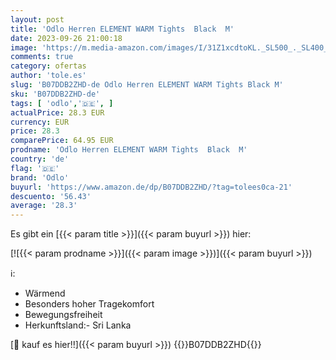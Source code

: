 ```yaml
---
layout: post
title: 'Odlo Herren ELEMENT WARM Tights  Black  M'
date: 2023-09-26 21:00:18
image: 'https://m.media-amazon.com/images/I/31Z1xcdtoKL._SL500_._SL400_.jpg'
comments: true
category: ofertas
author: 'tole.es'
slug: 'B07DDB2ZHD-de Odlo Herren ELEMENT WARM Tights Black M'
sku: 'B07DDB2ZHD-de'
tags: [ 'odlo','🇩🇪', ]
actualPrice: 28.3 EUR
currency: EUR
price: 28.3
comparePrice: 64.95 EUR
prodname: 'Odlo Herren ELEMENT WARM Tights  Black  M'
country: 'de'
flag: '🇩🇪'
brand: 'Odlo'
buyurl: 'https://www.amazon.de/dp/B07DDB2ZHD/?tag=tolees0ca-21'
descuento: '56.43'
average: '28.3'
---
```


Es gibt ein [{{< param title >}}]({{< param buyurl >}}) hier:

[![{{< param prodname >}}]({{< param image >}})]({{< param buyurl >}})

ℹ️:

- Wärmend
- Besonders hoher Tragekomfort
- Bewegungsfreiheit
- Herkunftsland:- Sri Lanka

[🛒 kauf es hier!!]({{< param buyurl >}})
{{<world>}}B07DDB2ZHD{{</world>}}

